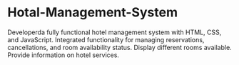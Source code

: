 # Hotal-Management-System
Developerda fully functional hotel  management  system with HTML, CSS, and JavaScript.  Integrated functionality for managing  reservations, cancellations, and room  availability  status.  Display different rooms available.  Provide information on hotel services.
